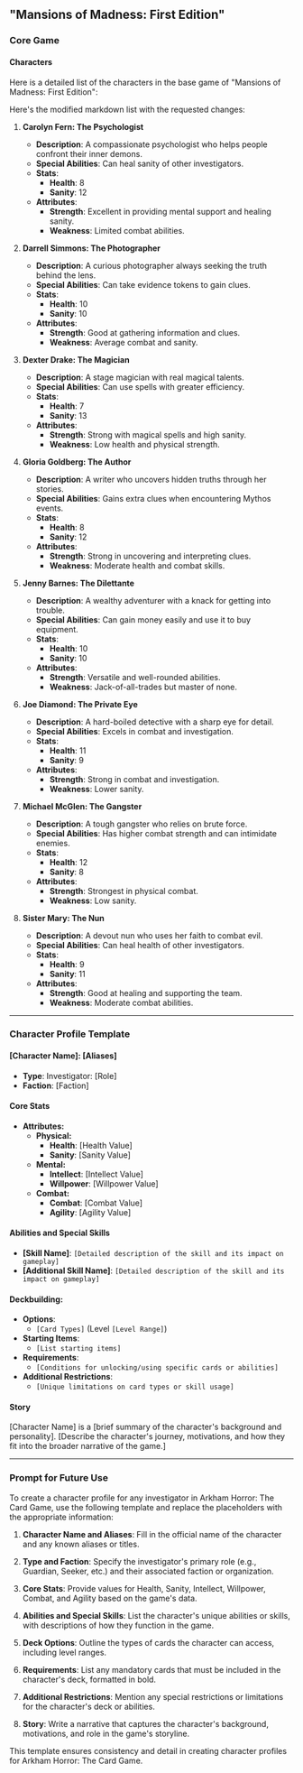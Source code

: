 ## "Mansions of Madness: First Edition"
### Core Game
#### Characters
Here is a detailed list of the characters in the base game of "Mansions of Madness: First Edition":

Here's the modified markdown list with the requested changes:

1. **Carolyn Fern: The Psychologist**
    - **Description**: A compassionate psychologist who helps people confront their inner demons.
    - **Special Abilities**: Can heal sanity of other investigators.
    - **Stats**:
      - **Health**: 8
      - **Sanity**: 12
    - **Attributes**:
      - **Strength**: Excellent in providing mental support and healing sanity.
      - **Weakness**: Limited combat abilities.

2. **Darrell Simmons: The Photographer**
    - **Description**: A curious photographer always seeking the truth behind the lens.
    - **Special Abilities**: Can take evidence tokens to gain clues.
    - **Stats**:
      - **Health**: 10
      - **Sanity**: 10
    - **Attributes**:
      - **Strength**: Good at gathering information and clues.
      - **Weakness**: Average combat and sanity.

3. **Dexter Drake: The Magician**
    - **Description**: A stage magician with real magical talents.
    - **Special Abilities**: Can use spells with greater efficiency.
    - **Stats**:
      - **Health**: 7
      - **Sanity**: 13
    - **Attributes**:
      - **Strength**: Strong with magical spells and high sanity.
      - **Weakness**: Low health and physical strength.

4. **Gloria Goldberg: The Author**
    - **Description**: A writer who uncovers hidden truths through her stories.
    - **Special Abilities**: Gains extra clues when encountering Mythos events.
    - **Stats**:
      - **Health**: 8
      - **Sanity**: 12
    - **Attributes**:
      - **Strength**: Strong in uncovering and interpreting clues.
      - **Weakness**: Moderate health and combat skills.

5. **Jenny Barnes: The Dilettante**
    - **Description**: A wealthy adventurer with a knack for getting into trouble.
    - **Special Abilities**: Can gain money easily and use it to buy equipment.
    - **Stats**:
      - **Health**: 10
      - **Sanity**: 10
    - **Attributes**:
      - **Strength**: Versatile and well-rounded abilities.
      - **Weakness**: Jack-of-all-trades but master of none.

6. **Joe Diamond: The Private Eye**
    - **Description**: A hard-boiled detective with a sharp eye for detail.
    - **Special Abilities**: Excels in combat and investigation.
    - **Stats**:
      - **Health**: 11
      - **Sanity**: 9
    - **Attributes**:
      - **Strength**: Strong in combat and investigation.
      - **Weakness**: Lower sanity.

7. **Michael McGlen: The Gangster**
    - **Description**: A tough gangster who relies on brute force.
    - **Special Abilities**: Has higher combat strength and can intimidate enemies.
    - **Stats**:
      - **Health**: 12
      - **Sanity**: 8
    - **Attributes**:
      - **Strength**: Strongest in physical combat.
      - **Weakness**: Low sanity.

8. **Sister Mary: The Nun**
    - **Description**: A devout nun who uses her faith to combat evil.
    - **Special Abilities**: Can heal health of other investigators.
    - **Stats**:
      - **Health**: 9
      - **Sanity**: 11
    - **Attributes**:
      - **Strength**: Good at healing and supporting the team.
      - **Weakness**: Moderate combat abilities.























----

### **Character Profile Template**

#### **[Character Name]: [Aliases]**
- **Type**: Investigator: [Role]
- **Faction**: [Faction]

#### **Core Stats**
- **Attributes:**
   - **Physical:**
      - **Health**: [Health Value]
      - **Sanity**: [Sanity Value]
   - **Mental:**
      - **Intellect**: [Intellect Value]
      - **Willpower**: [Willpower Value]
   - **Combat:**
      - **Combat**: [Combat Value]
      - **Agility**: [Agility Value]

#### **Abilities and Special Skills**
- **[Skill Name]**: `[Detailed description of the skill and its impact on gameplay]`
- **[Additional Skill Name]**: `[Detailed description of the skill and its impact on gameplay]`

#### **Deckbuilding**:
- **Options**:
   - `[Card Types]` (Level `[Level Range]`)
- **Starting Items**:
   - `[List starting items]`
- **Requirements**:
   - `[Conditions for unlocking/using specific cards or abilities]`
- **Additional Restrictions**:
   - `[Unique limitations on card types or skill usage]`

#### **Story**
[Character Name] is a [brief summary of the character's background and personality]. [Describe the character's journey, motivations, and how they fit into the broader narrative of the game.]

---

### **Prompt for Future Use**

To create a character profile for any investigator in Arkham Horror: The Card Game, use the following template and replace the placeholders with the appropriate information:

1. **Character Name and Aliases**: Fill in the official name of the character and any known aliases or titles.

2. **Type and Faction**: Specify the investigator's primary role (e.g., Guardian, Seeker, etc.) and their associated faction or organization.

3. **Core Stats**: Provide values for Health, Sanity, Intellect, Willpower, Combat, and Agility based on the game's data.

4. **Abilities and Special Skills**: List the character's unique abilities or skills, with descriptions of how they function in the game.

5. **Deck Options**: Outline the types of cards the character can access, including level ranges.

6. **Requirements**: List any mandatory cards that must be included in the character's deck, formatted in bold.

7. **Additional Restrictions**: Mention any special restrictions or limitations for the character's deck or abilities.

8. **Story**: Write a narrative that captures the character's background, motivations, and role in the game's storyline.

This template ensures consistency and detail in creating character profiles for Arkham Horror: The Card Game.
